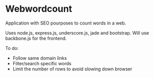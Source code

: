 Webwordcount
=========

Application with SEO pourposes to count words in a web.

Uses node.js, express.js, underscore.js, jade and bootstrap.
Will use backbone.js for the frontend.

To do:

- Follow same domain links
- Filter/search specific words
- Limit the number of rows to avoid slowing down browser
